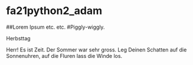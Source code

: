 # fa21python2_adam

##Lorem Ipsum etc. etc.
#Piggly-wiggly.

Herbsttag

  Herr!  Es ist Zeit.
  Der Sommer war sehr gross.
  Leg Deinen Schatten auf die Sonnenuhren,
  auf die Fluren lass die Winde los.




